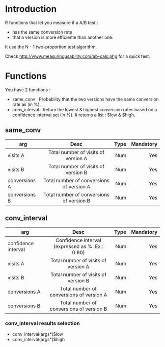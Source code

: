 # Introduction
R functions that let you measure if a A/B test :
- has the same conversion rate
- that a version is more efficiente than another one.  

It use the N - 1 two-proportion test algorithm.

Check http://www.measuringusability.com/ab-calc.php for a quick test.

# Functions
You have 2 functions :
- same_conv : Probability that the two versions have the same conversion rate as (in %),
- conv_interval : Return the lowest & highest conversion rates based on a confidence interval set (in %). It returns a list : $low & $high.

## same_conv
| arg           | Desc                                      | Type| Mandatory  |
| ------------- |:-----------------------------------------:| ---:| ----------:| 
| visits A      | Total number of visits of version A       | Num | Yes        |
| visits B      | Total number of visits of version B       | Num | Yes        |
| conversions A | Total number of conversions of version A  | Num | Yes        |
| conversions B | Total number of conversions of version B  | Num | Yes        |


## conv_interval
| arg                 | Desc                                             | Type| Mandatory  |
| ------------------- |:------------------------------------------------:| ---:| ----------:| 
| confidence interval | Confidence interval (expressed as %. Ex : 0.90)  | Num | Yes        |
| visits A            | Total number of visits of version A              | Num | Yes        |
| visits B            | Total number of visits of version B              | Num | Yes        |
| conversions A       | Total number of conversions of version A         | Num | Yes        |
| conversions B       | Total number of conversions of version B         | Num | Yes        |

### conv_interval results selection
- conv_interval(args*)$low
- conv_interval(args*)$high